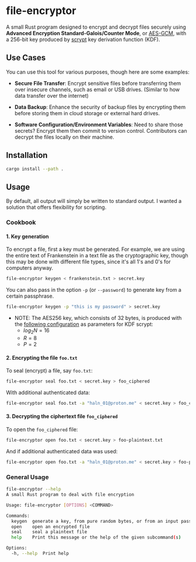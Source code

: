 # file-encryptor

A small Rust program designed to encrypt and decrypt files securely using **Advanced Encryption
Standard-Galois/Counter Mode**, or [AES-GCM](https://en.wikipedia.org/wiki/Galois/Counter_Mode),
with a 256-bit key produced by
[scrypt](https://en.wikipedia.org/wiki/Scrypt) key derivation function (KDF).

## Use Cases

You can use this tool for various purposes, though here are some examples:

- **Secure File Transfer**: Encrypt sensitive files before transferring them over insecure
  channels, such as email or USB drives. (Similar to how data transfer over the internet)

- **Data Backup**: Enhance the security of backup files by encrypting them before storing them in
  cloud storage or external hard drives.

- **Software Configuration/Environment Variables**: Need to share those secrets?
  Encrypt them then commit to version control. Contributors can decrypt the files locally on their
  machine.

## Installation

```sh
cargo install --path .
```

## Usage

By default, all output will simply be written to standard output. I wanted a solution that offers
flexibility for scripting.

### Cookbook

#### 1. Key generation

To encrypt a file, first a key must be generated. For example, we are using the entire text of
Frankenstein in a text file as the cryptographic key, though this may be done with different file
types, since it's all 1's and 0's for computers anyway.

```sh
file-encryptor keygen < frankenstein.txt > secret.key
```

You can also pass in the option `-p` (or `--password`) to generate key from a certain passphrase.

```sh
file-encryptor keygen -p "this is my password" > secret.key
```

- NOTE: The AES256 key, which consists of 32 bytes, is produced with the
  [following configuration](https://tobtu.com/minimum-password-settings/) as parameters for KDF scrypt:
  - $log_2N = 16$
  - $R = 8$
  - $P = 2$

#### 2. Encrypting the file `foo.txt`

To seal (encrypt) a file, say `foo.txt`:

```sh
file-encryptor seal foo.txt < secret.key > foo_ciphered
```

With additional authenticated data:

```sh
file-encryptor seal foo.txt -a "haln_01@proton.me" < secret.key > foo_ciphered
```

#### 3. Decrypting the ciphertext file `foo_ciphered`

To open the `foo_ciphered` file:

```sh
file-encryptor open foo.txt < secret.key > foo-plaintext.txt
```

And if additional authenticated data was used:

```sh
file-encryptor open foo.txt -a "haln_01@proton.me" < secret.key > foo-plaintext.txt
```

### General Usage

```sh
file-encryptor --help
A small Rust program to deal with file encryption

Usage: file-encryptor [OPTIONS] <COMMAND>

Commands:
  keygen  generate a key, from pure random bytes, or from an input password
  open    open an encrypted file
  seal    seal a plaintext file
  help    Print this message or the help of the given subcommand(s)

Options:
  -h, --help  Print help
```
